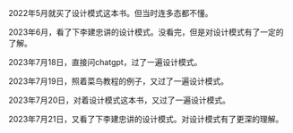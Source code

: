 2022年5月就买了设计模式这本书。但当时连多态都不懂。

2023年6月，看了下李建忠讲的设计模式。没看完，但是对设计模式有了一定的了解。

2023年7月18日，直接问chatgpt，过了一遍设计模式。

2023年7月19日，照着菜鸟教程的例子，又过了一遍设计模式。

2023年7月20日，对着设计模式这本书，又过了一遍设计模式。

2023年7月21日，又看了下李建忠讲的设计模式。对设计模式有了更深的理解。